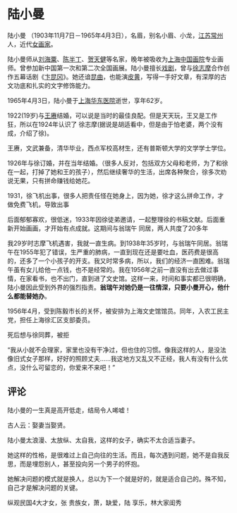 # 陆小曼

陆小曼 （1903年11月7日－1965年4月3日），名眉，别名小眉、小龙，[江苏](https://baike.baidu.com/item/江苏/154268?fromModule=lemma_inlink)[常州](https://baike.baidu.com/item/常州/171784?fromModule=lemma_inlink)人，近代[女画家](https://baike.baidu.com/item/女画家/7781134?fromModule=lemma_inlink)。

陆小曼师从[刘海粟](https://baike.baidu.com/item/刘海粟/1248461?fromModule=lemma_inlink)、[陈半丁](https://baike.baidu.com/item/陈半丁/2299084?fromModule=lemma_inlink)、[贺天健](https://baike.baidu.com/item/贺天健/2476431?fromModule=lemma_inlink)等名家，晚年被吸收为[上海中国画院](https://baike.baidu.com/item/上海中国画院/8892521?fromModule=lemma_inlink)专业画师。曾参加新中国第一次和第二次全国画展。陆小曼擅长[戏剧](https://baike.baidu.com/item/戏剧/29000?fromModule=lemma_inlink)，曾与[徐志摩](https://baike.baidu.com/item/徐志摩/286345?fromModule=lemma_inlink)合作创作五幕话剧《[卞昆冈](https://baike.baidu.com/item/卞昆冈/10383754?fromModule=lemma_inlink)》。她还谙[昆曲](https://baike.baidu.com/item/昆曲/216928?fromModule=lemma_inlink)，也能演[皮黄](https://baike.baidu.com/item/皮黄/8346477?fromModule=lemma_inlink)，写得一手好文章，有深厚的古文功底和扎实的文字修饰能力。

1965年4月3日，陆小曼于[上海](https://baike.baidu.com/item/上海/114606?fromModule=lemma_inlink)[华东医院](https://baike.baidu.com/item/华东医院/8764755?fromModule=lemma_inlink)逝世，享年62岁。



1922(19岁)与[王赓](https://baike.baidu.com/item/王赓/3447002?fromModule=lemma_inlink)结婚，可以说是当时的最佳良配。但是天天玩，王又是工作狂，所以在1924年认识了 徐志摩(据说是胡适看中，但是由于怕老婆，两个没有成，介绍了徐)。

王赓，文武兼备，清华毕业，西点军校高材生，还有普斯顿大学的文学学士学位。

1926年与徐订婚，并在当年结婚。（很多人反对，包括双方父母和老师，为了和徐在一起，打掉了她和王的孩子），然后继续奢华的生活，出席各种聚合，徐多次劝说无果，只有拼命赚钱给她花。

1931，徐飞机出事，很多人把责任怪在她身上，因为她，徐才这么拼命工作，才做免费飞机，导致出事

后面郁郁寡欢，很低迷，1933年因徐徒弟邀请，一起整理徐的书稿文献。后面重新开始画画，才开始有点成就。这期间与翁瑞午 同居，两人共度了20多年

我29岁时志摩飞机遇害，我就一直生病。到1938年35岁时，与翁瑞午同居。翁瑞午在1955年犯了错误，生严重的肺病，一直到现在还是要吐血，医药费是很高的，还多了一个小孩子的开支。我又时常多病，所以，我们的经济一直困难。翁瑞午虽有女儿给他一点钱，也不是经常的。我在1956年之前一直没有出去做过事情，在家看书，也不出门，直到进了文史馆。这样一来，时间和事实都已很明确，陆小曼因此受到外界的强烈指责。**翁瑞午对她仍是一往情深，只要小曼开心，他什么都能替她办**。

1956年4月，受到陈毅市长的关怀，被安排为上海文史馆馆员。同年，入农工民主党，担任上海徐汇区支部委员。

死后想与徐同葬，被拒



“我从小就不会理家，家里也没有干净过，但也住的习惯。像我这样的人，是没法像旧式女子那样，好好的照顾丈夫......我这地方又乱又不正经，我人有没有什么优点，没什么可留恋的，你爱来不来吧！”

## 评论

陆小曼的一生真是高开低走，结局令人唏嘘！

古人云：娶妻当娶贤。

陆小曼太浪漫、太放纵、太自我，这样的女子，确实不太合适当妻子。

她这样的性格，是很难过上自己向往的生活。而且，每次遇到问题，她不是自我反思，而是埋怨别人，甚至投向另一个男子的怀抱。

她解决问题的模式就是换人，总以为下一个就是好的，就是适合自己的。殊不知，自己才是解决问题的关键。



纵观民国4大才女，张 贵族女，萧，缺爱，陆 享乐，林大家闺秀
